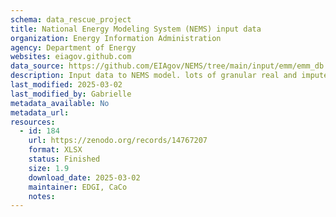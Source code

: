 ```yaml
---
schema: data_rescue_project 
title: National Energy Modeling System (NEMS) input data
organization: Energy Information Administration
agency: Department of Energy
websites: eiagov.github.com
data_source: https://github.com/EIAgov/NEMS/tree/main/input/emm/emm_db
description: Input data to NEMS model. lots of granular real and imputed data
last_modified: 2025-03-02
last_modified_by: Gabrielle
metadata_available: No
metadata_url: 
resources:
  - id: 184
    url: https://zenodo.org/records/14767207
    format: XLSX
    status: Finished
    size: 1.9
    download_date: 2025-03-02
    maintainer: EDGI, CaCo
    notes: 
---
```


